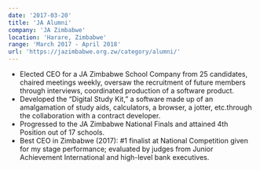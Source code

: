 ```yaml
---
date: '2017-03-20'
title: 'JA Alumni'
company: 'JA Zimbabwe'
location: 'Harare, Zimbabwe'
range: 'March 2017 - April 2018'
url: 'https://jazimbabwe.org.zw/category/alumni/'
---
```


- Elected CEO for a JA Zimbabwe School Company from 25 candidates, chaired meetings weekly, oversaw the recruitment of future members through interviews, coordinated production of a software product.
- Developed the “Digital Study Kit,” a software made up of an amalgamation of study aids, calculators, a browser, a jotter, etc.through the collaboration with a contract developer.
- Progressed to the JA Zimbabwe National Finals and attained 4th Position out of 17 schools.
- Best CEO in Zimbabwe (2017): #1 finalist at National Competition given for my stage performance; evaluated by judges from Junior Achievement International and high-level bank executives.
